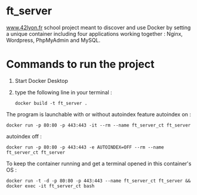 # ft_server

www.42lyon.fr school project meant to discover and use Docker by setting a unique container including four applications working together : Nginx, Wordpress, PhpMyAdmin and MySQL.

# Commands to run the project

1) Start Docker Desktop
2) type the following line in your terminal :

   ```docker build -t ft_server .```

The program is launchable with or without autoindex feature
autoindex on :


```docker run -p 80:80 -p 443:443 -it --rm --name ft_server_ct ft_server```

autoindex off :

   ```docker run -p 80:80 -p 443:443 -e AUTOINDEX=OFF --rm --name ft_server_ct ft_server```

To keep the container running and get a terminal opened in this container's OS :

   ```docker run -t -d -p 80:80 -p 443:443 --name ft_server_ct ft_server && docker exec -it ft_server_ct bash```
